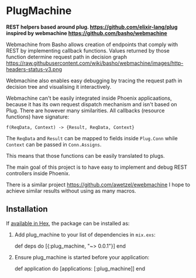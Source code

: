 # PlugMachine

**REST helpers based around plug. https://github.com/elixir-lang/plug 
inspired by webmachine https://github.com/basho/webmachine**

Webmachine from Basho allows creation of endpoints that comply with REST
by implementing callback functions.
Values returned by those function determine request path in decision graph
https://raw.githubusercontent.com/wiki/basho/webmachine/images/http-headers-status-v3.png

Webmachine also enables easy debugging by tracing the request path
in decision tree and visualising it interactively.

Webmachine can't be easily integrated inside Phoenix applicaations,
because it has its own request dispatch mechanism and isn't based on Plug.
There are however many similarities.
All callbacks (resource functions) have signature:

    f(ReqData, Context) -> {Result, ReqData, Context}

The `ReqData` and `Result` can be mapped to fields inside `Plug.Conn`
while `Context` can be passed in `Conn.Assigns`.

This means that those functions can be easily translated to plugs.

The main goal of this project is to have easy to implement and debug 
REST controllers inside Phoenix.

There is a similar project https://github.com/awetzel/ewebmachine
I hope to achieve similar results without using as many macros.

## Installation

If [available in Hex](https://hex.pm/docs/publish), the package can be installed as:

  1. Add plug_machine to your list of dependencies in `mix.exs`:

        def deps do
          [{:plug_machine, "~> 0.0.1"}]
        end

  2. Ensure plug_machine is started before your application:

        def application do
          [applications: [:plug_machine]]
        end

